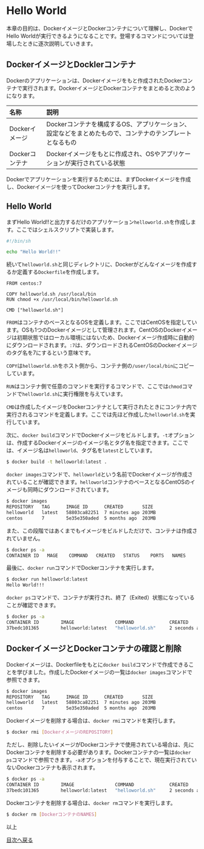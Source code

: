 # Hello World
本章の目的は、DockerイメージとDockerコンテナについて理解し、DockerでHello Worldが実行できるようになることです。登場するコマンドについては登場したときに逐次説明していきます。

## DockerイメージとDocklerコンテナ
Dockerのアプリケーションは、Dockerイメージをもと作成されたDockerコンテナで実行されます。DockerイメージとDockerコンテナをまとめると次のようになります。

|名称|説明|
|:--|:--|
|Dockerイメージ|Dockerコンテナを構成するOS、アプリケーション、設定などをまとめたもので、コンテナのテンプレートとなるもの|
|Dockerコンテナ|Dockerイメージをもとに作成され、OSやアプリケーションが実行されている状態|

Dockerでアプリケーションを実行するためには、まずDockerイメージを作成し、Dockerイメージを使ってDockerコンテナを実行します。

## Hello World
まずHello World!!と出力するだけのアプリケーション```helloworld.sh```を作成します。ここではシェルスクリプトで実装します。

```sh:helloworld.sh
#!/bin/sh

echo "Hello World!!"
```

続いて```helloworld.sh```と同じディレクトリに、Dockerがどんなイメージを作成するか定義する```Dockerfile```を作成します。

```
FROM centos:7

COPY helloworld.sh /usr/local/bin
RUN chmod +x /usr/local/bin/helloworld.sh

CMD ["helloworld.sh"]
```

```FROM```はコンテナのベースとなるOSを定義します。ここではCentOSを指定しています。OSも1つのDockerイメージとして管理されます。CentOSのDockerイメージは初期状態ではローカル環境にはないため、Dockerイメージ作成時に自動的にダウンロードされます。```:7```は、ダウンロードされるCentOSのDockerイメージのタグ名を7にするという意味です。

```COPY```は```helloworld.sh```をホスト側から、コンテナ側の```/user/local/bin```にコピーしています。

```RUN```はコンテナ側で任意のコマンドを実行するコマンドで、ここでは```chmod```コマンドで```helloworld.sh```に実行権限を与えています。

```CMD```は作成したイメージをDockerコンテナとして実行されたときにコンテナ内で実行されるコマンドを定義します。ここでは先ほど作成した```helloworld.sh```を実行しています。

次に、```docker build```コマンドでDockerイメージをビルドします。```-t```オプションは、作成するDockerイメージのイメージ名とタグ名を指定できます。ここでは、イメージ名は```helloworld```、タグ名を```latest```としています。

```sh
$ docker build -t helloworld:latest .
```

```docker images```コマンドで、```helloworld```という名前でDockerイメージが作成されていることが確認できます。```helloworld```コンテナのベースとなるCentOSのイメージも同時にダウンロードされています。

```sh
$ docker images
REPOSITORY   TAG      IMAGE ID      CREATED       SIZE
helloworld   latest   58803ca82251  7 minutes ago 203MB
centos       7        5e35e350aded  5 months ago  203MB
```

また、この段階ではあくまでもイメージをビルドしただけで、コンテナは作成されていません。

```sh
$ docker ps -a
CONTAINER ID   MAGE    COMMAND   CREATED   STATUS    PORTS   NAMES
```

最後に、```docker run```コマンドでDockerコンテナを実行します。

```sh
$ docker run helloworld:latest
Hello World!!!
```
```docker ps```コマンドで、コンテナが実行され、終了（Exited）状態になっていることが確認できます。


```sh
$ docker ps -a
CONTAINER ID        IMAGE               COMMAND             CREATED             STATUS                    PORTS               NAMES
37bedc101365        helloworld:latest   "helloworld.sh"     2 seconds ago       Exited (0) 1 second ago                       pedantic_cori
```

## DockerイメージとDockerコンテナの確認と削除
Dockerイメージは、Dockerfileをもとに```docker build```コマンドで作成できることを学びました。作成したDockerイメージの一覧は```docker images```コマンドで参照できます。

```sh
$ docker images
REPOSITORY   TAG      IMAGE ID      CREATED       SIZE
helloworld   latest   58803ca82251  7 minutes ago 203MB
centos       7        5e35e350aded  5 months ago  203MB
```

Dockerイメージを削除する場合は、```docker rmi```コマンドを実行します。

```sh
$ docker rmi [DockerイメージのREPOSITORY]
```

ただし、削除したいイメージがDockerコンテナで使用されている場合は、先にDockerコンテナを削除する必要があります。Dockerコンテナの一覧は```docker ps```コマンドで参照できます。```-a```オプションを付与することで、現在実行されていないDockerコンテナも表示されます。

```sh
$ docker ps -a
CONTAINER ID        IMAGE               COMMAND             CREATED             STATUS                    PORTS               NAMES
37bedc101365        helloworld:latest   "helloworld.sh"     2 seconds ago       Exited (0) 1 second ago                       pedantic_cori
```

Dockerコンテナを削除する場合は、```docker rm```コマンドを実行します。

```sh
$ docker rm [DockerコンテナのNAMES]
```

以上

[目次へ戻る](https://github.com/JuvenileTalk9/artemis)